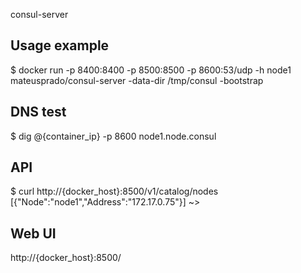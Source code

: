consul-server

## Usage example
$ docker run -p 8400:8400 -p 8500:8500 -p 8600:53/udp -h node1 mateusprado/consul-server -data-dir /tmp/consul -bootstrap

## DNS test
$ dig @{container_ip} -p 8600 node1.node.consul

## API
  $ curl http://{docker_host}:8500/v1/catalog/nodes
  [{"Node":"node1","Address":"172.17.0.75"}] ~>

## Web UI
  http://{docker_host}:8500/
